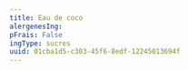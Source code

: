 ```yaml
---
title: Eau de coco
alergenesIng:
pFrais: False
ingType: sucres
uuid: 01cba1d5-c303-45f6-8edf-12245013694f
---
```

